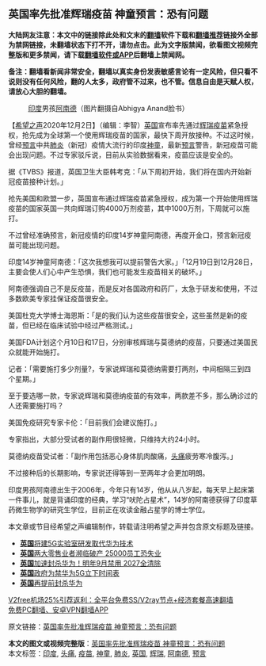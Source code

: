  <h2>英国率先批准辉瑞疫苗 神童预言：恐有问题</h2> <p class="notice"><b>大陆网友注意：本文中的链接除此处和文末的<a href="https://github.com/bannedbook/fanqiang" >翻墙</a>软件下载和<a href="https://github.com/killgcd/justmysocks/blob/master/README.md">翻墙推荐</a>链接外全部为禁网链接，未翻墙状态下打不开，请勿点击。此为文字版禁闻，欲看图文视频完整版和更多禁闻，请下载<a href="https://github.com/bannedbook/fanqiang">翻墙软件或APP</a>后翻墙上禁闻网。</p><p>备注：翻墙看新闻非常安全，翻墙以真实身份发表敏感言论有一定风险，但只看不说则没有任何风险，翻的人太多，政府管不过来，也不管。信息自由是天赋人权，请放心大胆的翻墙。</b></p>  <div class="entry"> <figure><figcaption><a href="https://www.bannedbook.org/bnews/tag/%e5%8d%b0%e5%ba%a6/" class="st_tag internal_tag" rel="tag" title="标签 印度 下的日志">印度</a>男孩<a href="https://www.bannedbook.org/bnews/tag/%E9%98%BF%E5%8D%97%E5%BE%B7/" class="st_tag internal_tag" rel="tag" title="标签 阿南德 下的日志">阿南德</a>（图片翻摄自Abhigya Anand脸书）</figcaption></figure> <p>【<span class='wp_keywordlink_affiliate'><a href="https://www.soundofhope.org" title="希望之声" target="_blank">希望之声</a></span>2020年12月2日】（编辑：李智）<a href="https://www.bannedbook.org/bnews/tag/%e8%8b%b1%e5%9b%bd/" class="st_tag internal_tag" rel="tag" title="标签 英国 下的日志">英国</a>宣布率先通过<a href="https://www.bannedbook.org/bnews/tag/%e8%be%89%e7%91%9e/" class="st_tag internal_tag" rel="tag" title="标签 辉瑞 下的日志">辉瑞</a><a href="https://www.bannedbook.org/bnews/tag/%e7%96%ab%e8%8b%97/" class="st_tag internal_tag" rel="tag" title="标签 疫苗 下的日志">疫苗</a>紧急授权，抢先成为全球第一个使用辉瑞疫苗的国家，最快下周开放接种。不过这时候，曾经<span class='wp_keywordlink'><a href="https://www.bannedbook.org/forum5/" title="预言玄学禁书下载" rel="nofollow">预言</a></span>中共<a href="https://www.bannedbook.org/bnews/tag/%e8%82%ba%e7%82%8e/" class="st_tag internal_tag" rel="tag" title="标签 肺炎 下的日志">肺炎</a>（新冠）疫情大流行的印度<a href="https://www.bannedbook.org/bnews/tag/%e7%a5%9e%e7%ab%a5/" class="st_tag internal_tag" rel="tag" title="标签 神童 下的日志">神童</a>，最新<a href="https://www.bannedbook.org/bnews/tag/%e9%a2%84%e8%a8%80/" class="st_tag internal_tag" rel="tag" title="标签 预言 下的日志">预言</a>警告，新冠疫苗可能会出现问题。不过专家驳斥说，目前从实验数据看来，疫苗应该是安全的。</p> <p>据《TVBS》报道，英国卫生大臣韩考克：「从下周初开始，我们将在国内开始新冠疫苗接种计划。」</p> <p>抢先美国和欧盟一步，英国宣布通过辉瑞疫苗紧急授权，成为第一个开始使用辉瑞疫苗的国家英国一共向辉瑞订购4000万剂疫苗，其中1000万剂，下周就可以施打。</p> <p>不过曾经准确预言，新冠疫情的印度14岁神童阿南德，再度开金口，预言新冠疫苗可能出现问题。</p> <p>印度14岁神童阿南德：「这次我想我可以提前警告大家。」「12月19日到12月28日，主要会使人们心中产生恐惧，我们也可能发生疫苗相关的破坏。」</p>  <p>阿南德强调自己不是反疫苗，而是反对各国政府和药厂，太急于研发和使用，不过多数欧美专家挂保证疫苗很安全。</p> <p>美国杜克大学博士海恩斯：「是的我们认为这些疫苗很安全，这些虽然是新的疫苗，但已经在临床试验中经过严格测试。」</p> <p>美国FDA计划这个月10日和17日，分别审核辉瑞与莫德纳的疫苗，只要通过美国民众就能开始施打。</p> <p>记者：「需要施打多少剂量?，专家说辉瑞和莫德纳需要打两剂，中间相隔三到四个星期。」</p> <p>至于要选哪一款，专家说辉瑞和莫德纳疫苗的有效率，两款差不多，那么确诊过的人还需要施打吗？</p>  <p>美国免疫研究专家卡伦：「目前我们会建议施打。」</p> <p>专家指出，大部分受试者的副作用很轻微，只维持大约24小时。</p> <p>莫德纳疫苗受试者：「副作用包括恶心身体肌肉酸痛，<a href="https://www.bannedbook.org/bnews/tag/%e5%a4%b4%e7%97%9b/" class="st_tag internal_tag" rel="tag" title="标签 头痛 下的日志">头痛</a>疲劳寒冷腹泻。」</p> <p>不过接种后的长期影响，专家说还得等到一至两年才会更加明朗。</p> <p>印度男孩阿南德出生于2006年，今年只有14岁，他从从八岁起，每天早上起床第一件事儿，就是背诵印度的经典，学习“吠陀占星术”，14岁的阿南德获得了印度草药微生物学的研究生学位，目前正在攻读金融占星学的博士学位。</p>  <p>本文章或节目经希望之声编辑制作，转载请注明希望之声并包含原文标题及链接。</p> <ul class='op-related-articles' title='相关阅读'> <li><a href='https://www.bannedbook.org/bnews/baitai/20201202/1440926.html' target='_blank'><b>英国</b>将建5G实验室研发取代华为技术</a></li> <li><a href='https://www.bannedbook.org/bnews/cnnews/20201202/1440479.html' target='_blank'><b>英国</b>两大零售业者濒临破产 25000员工恐失业</a></li> <li><a href='https://www.bannedbook.org/bnews/taiwannews/20201201/1440358.html' target='_blank'><b>英国</b>加速封杀华为！明年9月禁用 2027全清除</a></li> <li><a href='https://www.bannedbook.org/bnews/baitai/20201201/1440107.html' target='_blank'><b>英国</b>政府为禁华为5G立下时间表</a></li> <li><a href='https://www.bannedbook.org/bnews/headline/20201201/1439752.html' target='_blank'><b>英国</b>再提前封杀华为</a></li> </ul> <p class="texttj"> <a href="https://www.bannedbook.org/forum23/topic22702.html" target="_blank">V2free机场25%引荐返利：全平台免费SS/V2ray节点+经济套餐高速翻墙</a><br/> <a href="https://github.com/bannedbook/fanqiang/wiki/%E7%A6%81%E9%97%BB%E7%BD%91%E5%AE%89%E5%8D%93%E7%BF%BB%E5%A2%99%E6%96%B0%E9%97%BBAPP" target="_blank">免费PC翻墙、安卓VPN翻墙APP</a></p><p>原文链接：<a class="src_link"  href="https://www.soundofhope.org/post/449305" target="_blank">英国率先批准辉瑞疫苗 神童预言：恐有问题</a></p><a name='sharetosocial'></a>       <div><b>本文的图文或视频完整版</b>：<a href='https://www.bannedbook.org/bnews/comments/20201202/1440951.html'>英国率先批准辉瑞疫苗 神童预言：恐有问题</a></div>  </div><!--END ENTRY--> <div class="postfooter"> <div>本文标签：<a href="https://www.bannedbook.org/bnews/tag/%e5%8d%b0%e5%ba%a6/" rel="tag">印度</a>, <a href="https://www.bannedbook.org/bnews/tag/%e5%a4%b4%e7%97%9b/" rel="tag">头痛</a>, <a href="https://www.bannedbook.org/bnews/tag/%e7%96%ab%e8%8b%97/" rel="tag">疫苗</a>, <a href="https://www.bannedbook.org/bnews/tag/%e7%a5%9e%e7%ab%a5/" rel="tag">神童</a>, <a href="https://www.bannedbook.org/bnews/tag/%e8%82%ba%e7%82%8e/" rel="tag">肺炎</a>, <a href="https://www.bannedbook.org/bnews/tag/%e8%8b%b1%e5%9b%bd/" rel="tag">英国</a>, <a href="https://www.bannedbook.org/bnews/tag/%e8%be%89%e7%91%9e/" rel="tag">辉瑞</a>, <a href="https://www.bannedbook.org/bnews/tag/%E9%98%BF%E5%8D%97%E5%BE%B7/" rel="tag">阿南德</a>, <a href="https://www.bannedbook.org/bnews/tag/%e9%a2%84%e8%a8%80/" rel="tag">预言</a></div>  </div><!--END POSTFOOTER--> 